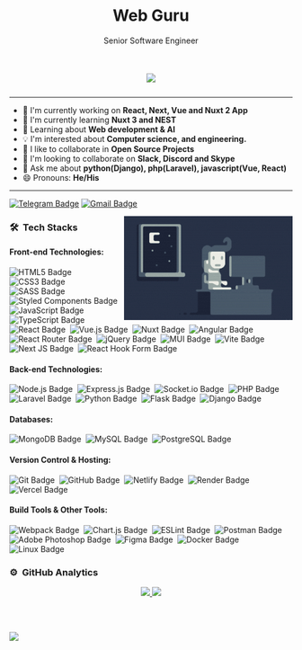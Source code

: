 <h1 align="center">Web Guru</h1>

<div color="green" align="center"> Senior Software Engineer </div>

<h1 align="center">
  <a href="https://git.io/typing-svg">
    <img src="https://readme-typing-svg.herokuapp.com/?lines=JavaScript Enthusiast!;Senior Software Engineer&center=true&size=25">
  </a>
</h1>

---

- 🔭 I'm currently working on **React, Next, Vue and Nuxt 2 App**
- 🌱 I'm currently learning **Nuxt 3 and NEST**
- 🌱&nbsp;Learning about **Web development & AI**
- 💡&nbsp;I'm interested about **Computer science, and engineering.**
- 🤝&nbsp;I like to collaborate in **Open Source Projects**
- 👯 I'm looking to collaborate on **Slack, Discord and Skype**
- 💬 Ask me about **python(Django), php(Laravel), javascript(Vue, React)**
- 😄 Pronouns: **He/His**

---

[![Telegram Badge](https://img.shields.io/badge/Telegram-2CA5E0?style=flat&logo=telegram&logoColor=white)](https://t.me/joblinkhire)
[![Gmail Badge](https://img.shields.io/badge/Gmail-D14836?style=flat&logo=gmail&logoColor=white)](mailto:simon.andras.hung@gmail.com)


<img alt="Night Coding" src="https://raw.githubusercontent.com/AVS1508/AVS1508/master/assets/Night-Coding.gif" align="right"/>

### 🛠 &nbsp;Tech Stacks

#### Front-end Technologies:
<img src="https://img.shields.io/badge/HTML5-E34F26?style=flat&logo=html5&logoColor=white" alt="HTML5 Badge" height="25">&nbsp;
<img src="https://img.shields.io/badge/CSS3-1572B6?style=flat&logo=css3&logoColor=white" alt="CSS3 Badge" height="25">&nbsp;
<img src="https://img.shields.io/badge/SASS-hotpink?style=flat&logo=SASS&logoColor=white" alt="SASS Badge" height="25">&nbsp;
<img src="https://img.shields.io/badge/Styled_Components-DB7093?style=flat&logo=styled-components&logoColor=white" alt="Styled Components Badge" height="25">&nbsp;
<img src="https://img.shields.io/badge/JavaScript-323330?style=flat&logo=javascript&logoColor=F7DF1E" alt="JavaScript Badge" height="25">&nbsp;
<img src="https://img.shields.io/badge/TypeScript-007ACC?style=flat&logo=typescript&logoColor=white" alt="TypeScript Badge" height="25">&nbsp;
<img src="https://img.shields.io/badge/React-20232A?style=flat&logo=react&logoColor=61DAFB" alt="React Badge" height="25">&nbsp;
<img src="https://img.shields.io/badge/Vue.js-05122A?style=flat&logo=vuedotjs" alt="Vue.js Badge" height="25">&nbsp;
<img src="https://img.shields.io/badge/Nuxt.js-05122A?style=flat&logo=nuxtdotjs" alt="Nuxt Badge" height="25">&nbsp;
<img src="https://img.shields.io/badge/Angular-05122A?style=flat&logo=angular" alt="Angular Badge" height="25">&nbsp;
<img src="https://img.shields.io/badge/React_Router-CA4245?style=flat&logo=react-router&logoColor=white" alt="React Router Badge" height="25">&nbsp;
<img src="https://img.shields.io/badge/jQuery-05122A?style=flat&logo=jQuery" alt="jQuery Badge" height="25">&nbsp;
<img src="https://img.shields.io/badge/MUI-0081CB?style=flat&logo=mui&logoColor=white" alt="MUI Badge" height="25">&nbsp;
<img src="https://img.shields.io/badge/Vite-646CFF?style=flat&logo=vite&logoColor=white" alt="Vite Badge" height="25">&nbsp;
<img src="https://img.shields.io/badge/Next-black?style=flat&logo=next.js&logoColor=white" alt="Next JS Badge" height="25">&nbsp;
<img src="https://img.shields.io/badge/React_Hook_Form-EC5990?style=flat&logo=reacthookform&logoColor=white" alt="React Hook Form Badge" height="25">&nbsp;

#### Back-end Technologies:
<img src="https://img.shields.io/badge/Node.js-05122A?style=flat&logo=node.js" alt="Node.js Badge" height="25">&nbsp;
<img src="https://img.shields.io/badge/Express.js-404d59?style=flat&logo=express&logoColor=61DAFB" alt="Express.js Badge" height="25">&nbsp;
<img src="https://img.shields.io/badge/Socket.io-010101?style=flat&logo=socket.io&logoColor=white" alt="Socket.io Badge" height="25">&nbsp;
<img src="https://img.shields.io/badge/PHP-05122A?style=flat&logo=php" alt="PHP Badge" height="25">&nbsp;
<img src="https://img.shields.io/badge/Laravel-05122A?style=flat&logo=laravel" alt="Laravel Badge" height="25">&nbsp;
<img src="https://img.shields.io/badge/Python-05122A?style=flat&logo=python" alt="Python Badge" height="25">&nbsp;
<img src="https://img.shields.io/badge/Flask-05122A?style=flat&logo=flask" alt="Flask Badge" height="25">&nbsp;
<img src="https://img.shields.io/badge/Django-05122A?style=flat&logo=django" alt="Django Badge" height="25">&nbsp;

#### Databases:
<img src="https://img.shields.io/badge/MongoDB-4ea94b?style=flat&logo=mongodb&logoColor=white" alt="MongoDB Badge" height="25">&nbsp;
<img src="https://img.shields.io/badge/MySQL-05122A?style=flat&logo=mysql" alt="MySQL Badge" height="25">&nbsp;
<img src="https://img.shields.io/badge/PostgreSQL-05122A?style=flat&logo=postgresql" alt="PostgreSQL Badge" height="25">&nbsp;

#### Version Control & Hosting:
<img src="https://img.shields.io/badge/Git-F05033?style=flat&logo=git&logoColor=white" alt="Git Badge" height="25">&nbsp;
<img src="https://img.shields.io/badge/GitHub-121011?style=flat&logo=github&logoColor=white" alt="GitHub Badge" height="25">&nbsp;
<img src="https://img.shields.io/badge/Netlify-00C7B7?style=flat&logo=netlify&logoColor=white" alt="Netlify Badge" height="25">&nbsp;
<img src="https://img.shields.io/badge/Render-46E3B7?style=flat&logo=render&logoColor=white" alt="Render Badge" height="25">&nbsp;
<img src="https://img.shields.io/badge/Vercel-000000?style=flat&logo=vercel&logoColor=white" alt="Vercel Badge" height="25">&nbsp;

#### Build Tools & Other Tools:
<img src="https://img.shields.io/badge/Webpack-8DD6F9?style=flat&logo=webpack&logoColor=black" alt="Webpack Badge" height="25">&nbsp;
<img src="https://img.shields.io/badge/Chart.js-F5788D?style=flat&logo=chart.js&logoColor=white" alt="Chart.js Badge" height="25">&nbsp;
<img src="https://img.shields.io/badge/ESLint-4B3263?style=flat&logo=eslint&logoColor=white" alt="ESLint Badge" height="25">&nbsp;
<img src="https://img.shields.io/badge/Postman-FF6C37?style=flat&logo=postman&logoColor=white" alt="Postman Badge" height="25">&nbsp;
<img src="https://img.shields.io/badge/Adobe_Photoshop-31A8FF?style=flat&logo=adobe%20photoshop&logoColor=white" alt="Adobe Photoshop Badge" height="25">&nbsp;
<img src="https://img.shields.io/badge/Figma-F24E1E?style=flat&logo=figma&logoColor=white" alt="Figma Badge" height="25">&nbsp;
<img src="https://img.shields.io/badge/Docker-05122A?style=flat&logo=docker" alt="Docker Badge" height="25">&nbsp;
<img src="https://img.shields.io/badge/Linux-05122A?style=flat&logo=linux" alt="Linux Badge" height="25">&nbsp;



### ⚙️ &nbsp;GitHub Analytics

<p align="center">
<a href="https://github.com/webguru0110">
  <img height="180em" src="https://github-readme-stats-eight-theta.vercel.app/api?username=webguru0110&show_icons=true&theme=algolia&include_all_commits=true&count_private=true"/>
  <img height="180em" src="https://github-readme-stats-eight-theta.vercel.app/api/top-langs/?username=webguru0110&layout=compact&langs_count=8&theme=algolia"/>
</a>
</p>

<br/>

##

![](https://komarev.com/ghpvc/?username=webguru0110&style=flat-square)